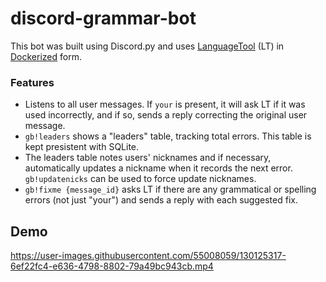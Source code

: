 # discord-grammar-bot


This bot was built using Discord.py and uses [LanguageTool](https://languagetool.org/dev) (LT) in [Dockerized](https://github.com/Erikvl87/docker-languagetool) form.

### Features

* Listens to all user messages. If ```your``` is present, it will ask LT if it was used incorrectly, and if so, sends a reply correcting the original user message.
* ```gb!leaders``` shows a "leaders" table, tracking total errors. This table is kept presistent with SQLite.
* The leaders table notes users' nicknames and if necessary, automatically updates a nickname when it records the next error. ```gb!updatenicks``` can be used to force update nicknames.
* ```gb!fixme {message_id}``` asks LT if there are any grammatical or spelling errors (not just "your") and sends a reply with each suggested fix.

## Demo

https://user-images.githubusercontent.com/55008059/130125317-6ef22fc4-e636-4798-8802-79a49bc943cb.mp4

